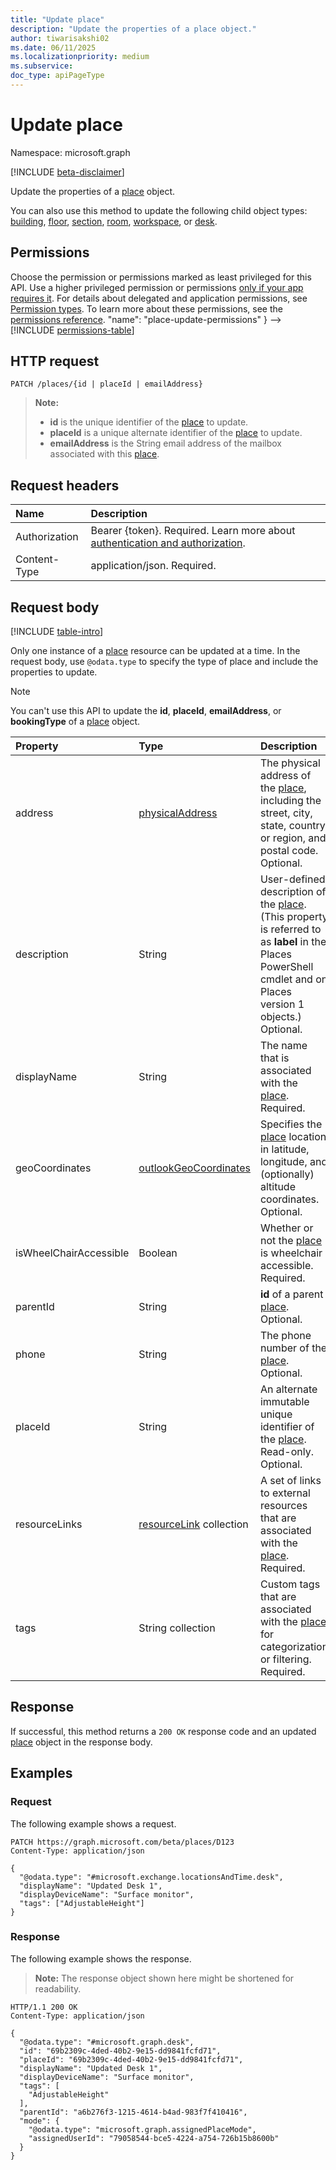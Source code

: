 ```yaml
---
title: "Update place"
description: "Update the properties of a place object."
author: tiwarisakshi02
ms.date: 06/11/2025
ms.localizationpriority: medium
ms.subservice:
doc_type: apiPageType
---
```


# Update place

Namespace: microsoft.graph

[!INCLUDE [beta-disclaimer](../../includes/beta-disclaimer.md)]

Update the properties of a [place](../resources/place.md) object.

You can also use this method to update the following child object types: [building](../resources/building.md), [floor](../resources/floor.md), [section](../resources/section.md), [room](../resources/room.md), [workspace](../resources/workspace.md), or [desk](../resources/desk.md).

## Permissions

Choose the permission or permissions marked as least privileged for this API. Use a higher privileged permission or permissions [only if your app requires it](/graph/permissions-overview#best-practices-for-using-microsoft-graph-permissions). For details about delegated and application permissions, see [Permission types](/graph/permissions-overview#permission-types). To learn more about these permissions, see the [permissions reference](/graph/permissions-reference).
  "name": "place-update-permissions"
}
-->
[!INCLUDE [permissions-table](../includes/permissions/place-update-permissions.md)]

## HTTP request

<!-- {
  "blockType": "ignored"
}
-->
``` http
PATCH /places/{id | placeId | emailAddress}
```

>**Note:**
> * **id** is the unique identifier of the [place](../resources/place.md) to update.
> * **placeId** is a unique alternate identifier of the [place](../resources/place.md) to update.
> * **emailAddress** is the String email address of the mailbox associated with this [place](../resources/place.md).

## Request headers

|Name|Description|
|:---|:---|
|Authorization|Bearer {token}. Required. Learn more about [authentication and authorization](/graph/auth/auth-concepts).|
|Content-Type|application/json. Required.|

## Request body

[!INCLUDE [table-intro](../../includes/update-property-table-intro.md)]

Only one instance of a [place](../resources/place.md) resource can be updated at a time. In the request body, use `@odata.type` to specify the type of place and include the properties to update.

> [!Note]
> You can't use this API to update the **id**, **placeId**, **emailAddress**, or **bookingType** of a [place](../resources/place.md) object.

|Property|Type|Description|
|:---|:---|:---|
|address|[physicalAddress](../resources/physicaladdress.md)|The physical address of the [place](../resources/place.md), including the street, city, state, country or region, and postal code. Optional.|
|description |String|User-defined description of the [place](../resources/place.md). (This property is referred to as **label** in the Places PowerShell cmdlet and on Places version 1 objects.) Optional.|
|displayName|String|The name that is associated with the [place](../resources/place.md). Required.|
|geoCoordinates|[outlookGeoCoordinates](../resources/outlookgeocoordinates.md)|Specifies the [place](../resources/place.md) location in latitude, longitude, and (optionally) altitude coordinates. Optional.|
|isWheelChairAccessible|Boolean|Whether or not the [place](../resources/place.md) is wheelchair accessible. Required.|
|parentId|String|**id** of a parent [place](../resources/place.md). Optional.|
|phone|String|The phone number of the [place](../resources/place.md). Optional.|
|placeId|String|An alternate immutable unique identifier of the [place](../resources/place.md). Read-only. Optional.|
|resourceLinks|[resourceLink](../resources/resourcelink.md) collection|A set of links to external resources that are associated with the [place](../resources/place.md). Required.|
|tags|String collection|Custom tags that are associated with the [place](../resources/place.md) for categorization or filtering. Required.|

## Response

If successful, this method returns a `200 OK` response code and an updated [place](../resources/place.md) object in the response body.

## Examples

### Request

The following example shows a request.
<!-- {
  "blockType": "request",
  "name": "update_place"
}
-->

```http
PATCH https://graph.microsoft.com/beta/places/D123
Content-Type: application/json

{
  "@odata.type": "#microsoft.exchange.locationsAndTime.desk",
  "displayName": "Updated Desk 1",
  "displayDeviceName": "Surface monitor",
  "tags": ["AdjustableHeight"]
}
```

### Response

The following example shows the response.

>**Note:** The response object shown here might be shortened for readability.

<!-- {
  "blockType": "response",
  "truncated": true,
  "@odata.type": "microsoft.graph.desk"
}
-->

``` http
HTTP/1.1 200 OK
Content-Type: application/json

{
  "@odata.type": "#microsoft.graph.desk",
  "id": "69b2309c-4ded-40b2-9e15-dd9841fcfd71",
  "placeId": "69b2309c-4ded-40b2-9e15-dd9841fcfd71",
  "displayName": "Updated Desk 1",
  "displayDeviceName": "Surface monitor",
  "tags": [
    "AdjustableHeight"
  ],
  "parentId": "a6b276f3-1215-4614-b4ad-983f7f410416",
  "mode": {
    "@odata.type": "microsoft.graph.assignedPlaceMode",
    "assignedUserId": "79058544-bce5-4224-a754-726b15b8600b"
  }
}
```
